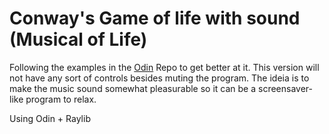 # Conway's Game of life with sound (Musical of Life)

Following the examples in the [Odin](https://github.com/odin-lang/examples/tree/master/raylib/game_of_life) Repo to get better at it.
This version will not have any sort of controls besides muting the program.
The ideia is to make the music sound somewhat pleasurable so it can be a screensaver-like program to relax.

Using Odin + Raylib